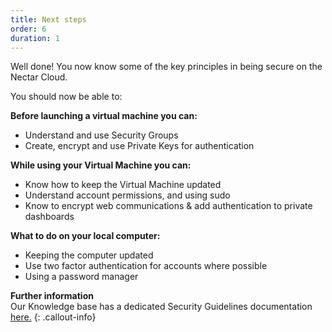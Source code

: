 ```yaml
---
title: Next steps
order: 6
duration: 1
---
```


Well done! You now know some of the key principles in being secure on the Nectar Cloud.

You should now be able to:

**Before launching a virtual machine you can:**

- Understand and use Security Groups
- Create, encrypt and use Private Keys for authentication

**While using your Virtual Machine you can:**

- Know how to keep the Virtual Machine updated
- Understand account permissions, and using sudo
- Know to encrypt web communications & add authentication to private dashboards

**What to do on your local computer:**
- Keeping the computer updated
- Use two factor authentication for accounts where possible
- Using a password manager


**Further information**  
Our Knowledge base has a dedicated Security Guidelines documentation [here.](https://support.ehelp.edu.au/support/solutions/folders/6000203455)
{: .callout-info}
